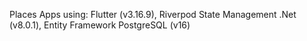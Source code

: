Places Apps using:
Flutter (v3.16.9), Riverpod State Management
.Net (v8.0.1), Entity Framework
PostgreSQL (v16)
